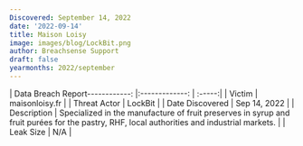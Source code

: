 ```yaml
---
Discovered: September 14, 2022
date: '2022-09-14'
title: Maison Loisy
image: images/blog/LockBit.png
author: Breachsense Support
draft: false
yearmonths: 2022/september
---
```


| Data Breach Report------------:     |:-------------:    | :-----:|
| Victim      | maisonloisy.fr      | 
| Threat Actor      | LockBit      | 
| Date Discovered      | Sep 14, 2022      | 
| Description      | Specialized in the manufacture of fruit preserves in syrup and fruit purées for the pastry, RHF, local authorities and industrial markets.       | 
| Leak Size      | N/A      | 

